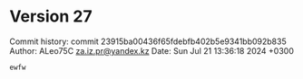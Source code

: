 # Version 27
 Commit history:
commit 23915ba00436f65fdebfb402b5e9341bb092b835
Author: ALeo75C <za.iz.pr@yandex.kz>
Date:   Sun Jul 21 13:36:18 2024 +0300

    ewfw

